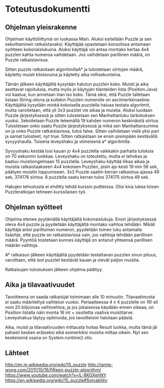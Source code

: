 # Toteutusdokumentti

## Ohjelman yleisrakenne

Ohjelman käyttöliittymä on luokassa Main. Aluksi esitellään Puzzle ja sen sekoittaminen ratkaistavaksi. Käyttäjää opastetaan konsolissa antamaan syötteen kokonaislukuina. Aluksi käyttäjä voi antaa montako kertaa 4x4 puzzlen kahta numeroa vaihdetaan. Jos vaihdetaan parillinen määrä, on Puzzle ratkaistavissa. 

Sitten puzzle ratkaistaan algoritmillaA* ja tulostetaan siirtojen määrä, käytetty muisti kilotavuina ja käytetty aika millisekunteina. 

Tämän jälkeen käyttäjältä kysytään halutun puzzlen koko. Muisti ja aika asettavat rajoituksia, mutta myös jo käytyjen tilanteiden lista (Position.Java) voi kaatua, kun annetaan liian iso koko. Tämä siksi, että Puzzle talletaan listaan String oliona ja kullekin Puzzlen numerolle on asciimerkkivastine. Käyttäjältä kysytään minkä kokoisella puzzlella haluaa testata algoritmit, mutta varoitetaan, että yli 3x3 puzzlet vie aikaa ja muistia. Aluksi luodaan Puzzle järjestyksessä ja sitten  tulostetaan sen Manhattanluku tarkistuksen vuoksi.  Sekoitetaan Puzzle tekemällä 19 kahden numeron keskinäistä siirtoa. Tulostetaan onko saatu Puzzle järjestyksessä ja mikä sen Manhattansumma on ja onko Puzzle ratkaistavissa, tulos false. Sitten vaihdetaan vielä yksi pari ja samat tulosteet, nyt true. Sitten ratkaistaan se ensin pisimpään kestävällä syvyyshaulla. Toisena leveyshaku ja viimeisenä a* algoritmilla.

Syvyyshaku kestää tosi kauan jo 4x4 puzzlella vaikkakin parhaita tuloksia on 70 sekunnin luokkaa. Leveyshaku on toteutettu, mutta ei tehokas ja kaatuu muistiongelmaan 15 puzzlella. Leveyshaku käyttää liikaa aikaa ja muistia ratkaistaakseen 4x4 kokoisen Puzzlen, pisin ajo kesti 19 min 56 sek, päätyen muistin loppumiseen. 3x3 Puzzle saatiin kerran ratkaistua ajassa 49 sek, 374176 siirtoa. 8 puzzlella saatu kerran tulos 374175 siirtoa 49 sek. 

Hakujen tehostusta ei ehditty tehdä kurssin puitteissa. Olisi kiva lukea toisen Puzzleratkojan tehneen kurssilaisen työ.


## Ohjelman syötteet

Ohjelma etenee pyytämällä käyttäjältä kokonaislukuja. Ensin järjestyksessä oleva 4x4 puzzle ja pyydetään käyttäjältä montako vaihtoa tehdään. 
Mikäli käyttäjä antoi parittoman numeron,  pyydetään toinen luku antamalla lisäohje, että puzzle on ratkaistavissa vain, jos vaihtoja tehdään parillinen määrä.
Pyyntöä toistetaan kunnes käyttäjä on antanut yhteensä parillisen määrän vaihtoja.

A* ratkaisun jälkeen käyttäjältä pyydetään testattavan puzzlen sivun pituus, varoittaen, että isot puzzlet kestävät kauan ja vievät paljon muistia.

Ratkaisujen tulostuksen jälkeen ohjelma päättyy.

## Aika ja tilavaativuudet

Tavoitteena on saada ratkaisijat toimimaan alle 10 minuutin. Tilavaatimusta ei saatu määriteltyä vaihtelun vuoksi. Periaatteessa 4 x 4 puzzlelle on 16! eli noin 20 biljoonaa vaihtoehtoa, ja jos jokaisessa käydään ennen oikeaa, on Position listalla näin monta 16 int + osoitetta vaativa muistitarve. Leveyshakua täytyy optimoida, jos tavoitteisiin halutaan päästä. 

Aika, muisti ja tilavaativuuden mittausta hoitaa Result luokka, mutta tämä jäi pahasti kesken eräiseksi eikä esimerkiksi muistia mittaa oikein. Nyt sen keskeisenä osana on System.runtime() olio.

## Lähteet

http://en.m.wikipedia.org/wiki/15_puzzle
http://jamie-wong.com/2011/10/16/fifteen-puzzle-algorithm/ 
https://www.youtube.com/watch?v=lL-8KGXehNY 
https://en.wikipedia.org/wiki/15_puzzle#Solvability
